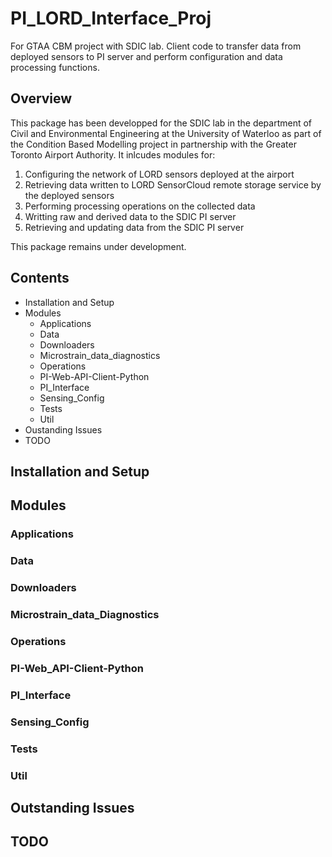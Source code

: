 # PI_LORD_Interface_Proj
For GTAA CBM project with SDIC lab. Client code to transfer data from deployed sensors to PI server and perform configuration and data processing functions.

## Overview
This package has been developped for the SDIC lab in the department of Civil and Environmental Engineering at the University of Waterloo as part of the Condition Based Modelling 
project in partnership with the Greater Toronto Airport Authority. It inlcudes modules for: 
1. Configuring the network of LORD sensors deployed at the airport 
2. Retrieving data written to LORD SensorCloud remote storage service by the deployed sensors
3. Performing processing operations on the collected data 
4. Writting raw and derived data to the SDIC PI server 
5. Retrieving and updating data from the SDIC PI server

This package remains under development.

## Contents 
- Installation and Setup  
- Modules 
  - Applications
  - Data
  - Downloaders
  - Microstrain_data_diagnostics 
  - Operations
  - PI-Web-API-Client-Python
  - PI_Interface
  - Sensing_Config 
  - Tests
  - Util
- Oustanding Issues 
- TODO

## Installation and Setup

## Modules

### Applications

### Data

### Downloaders

### Microstrain_data_Diagnostics

### Operations

### PI-Web_API-Client-Python

### PI_Interface

### Sensing_Config

### Tests

### Util

## Outstanding Issues 

## TODO

